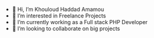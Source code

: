 - 👋 Hi, I’m Khouloud Haddad Amamou
- 👀 I’m interested in Freelance Projects
- 🌱 I’m currently working as a Full stack PHP Developer
- 💞️ I’m looking to collaborate on big projects

<!---
khouloudamamou88/khouloudamamou88 is a ✨ special ✨ repository because its `README.md` (this file) appears on your GitHub profile.
You can click the Preview link to take a look at your changes.
--->
